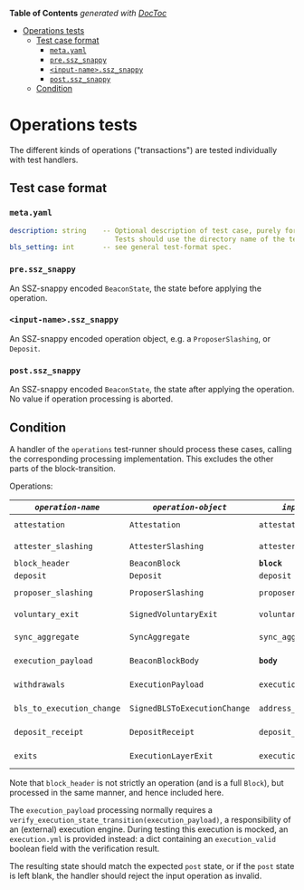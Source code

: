 <!-- START doctoc generated TOC please keep comment here to allow auto update -->
<!-- DON'T EDIT THIS SECTION, INSTEAD RE-RUN doctoc TO UPDATE -->
**Table of Contents**  *generated with [DocToc](https://github.com/thlorenz/doctoc)*

- [Operations tests](#operations-tests)
  - [Test case format](#test-case-format)
    - [`meta.yaml`](#metayaml)
    - [`pre.ssz_snappy`](#pressz_snappy)
    - [`<input-name>.ssz_snappy`](#input-namessz_snappy)
    - [`post.ssz_snappy`](#postssz_snappy)
  - [Condition](#condition)

<!-- END doctoc generated TOC please keep comment here to allow auto update -->

# Operations tests

The different kinds of operations ("transactions") are tested individually with test handlers.

## Test case format

### `meta.yaml`

```yaml
description: string    -- Optional description of test case, purely for debugging purposes.
                          Tests should use the directory name of the test case as identifier, not the description.
bls_setting: int       -- see general test-format spec.
```

### `pre.ssz_snappy`

An SSZ-snappy encoded `BeaconState`, the state before applying the operation.

### `<input-name>.ssz_snappy`

An SSZ-snappy encoded operation object, e.g. a `ProposerSlashing`, or `Deposit`.

### `post.ssz_snappy`

An SSZ-snappy encoded `BeaconState`, the state after applying the operation. No value if operation processing is aborted.


## Condition

A handler of the `operations` test-runner should process these cases,
 calling the corresponding processing implementation.
This excludes the other parts of the block-transition.

Operations:

| *`operation-name`*        | *`operation-object`*         | *`input name`*      | *`processing call`*                                                              |
|---------------------------|------------------------------|---------------------|----------------------------------------------------------------------------------|
| `attestation`             | `Attestation`                | `attestation`       | `process_attestation(state, attestation)`                                        |
| `attester_slashing`       | `AttesterSlashing`           | `attester_slashing` | `process_attester_slashing(state, attester_slashing)`                            |
| `block_header`            | `BeaconBlock`                | **`block`**         | `process_block_header(state, block)`                                             |
| `deposit`                 | `Deposit`                    | `deposit`           | `process_deposit(state, deposit)`                                                |
| `proposer_slashing`       | `ProposerSlashing`           | `proposer_slashing` | `process_proposer_slashing(state, proposer_slashing)`                            |
| `voluntary_exit`          | `SignedVoluntaryExit`        | `voluntary_exit`    | `process_voluntary_exit(state, voluntary_exit)`                                  |
| `sync_aggregate`          | `SyncAggregate`              | `sync_aggregate`    | `process_sync_aggregate(state, sync_aggregate)` (new in Altair)                  |
| `execution_payload`       | `BeaconBlockBody`            | **`body`**          | `process_execution_payload(state, body)` (new in Bellatrix)         |
| `withdrawals`             | `ExecutionPayload`           | `execution_payload` | `process_withdrawals(state, execution_payload)` (new in Capella)                 |
| `bls_to_execution_change` | `SignedBLSToExecutionChange` | `address_change`    | `process_bls_to_execution_change(state, address_change)` (new in Capella) |
| `deposit_receipt`         | `DepositReceipt`             | `deposit_receipt`   | `process_deposit_receipt(state, deposit_receipt)` (new in Electra)               |
| `exits`                   | `ExecutionLayerExit`         | `execution_layer_exit` | `process_execution_layer_exit(state, execution_layer_exit)` (new in Electra) |

Note that `block_header` is not strictly an operation (and is a full `Block`), but processed in the same manner, and hence included here.

The `execution_payload` processing normally requires a `verify_execution_state_transition(execution_payload)`,
a responsibility of an (external) execution engine.
During testing this execution is mocked, an `execution.yml` is provided instead:
a dict containing an `execution_valid` boolean field with the verification result.

The resulting state should match the expected `post` state, or if the `post` state is left blank,
 the handler should reject the input operation as invalid.
